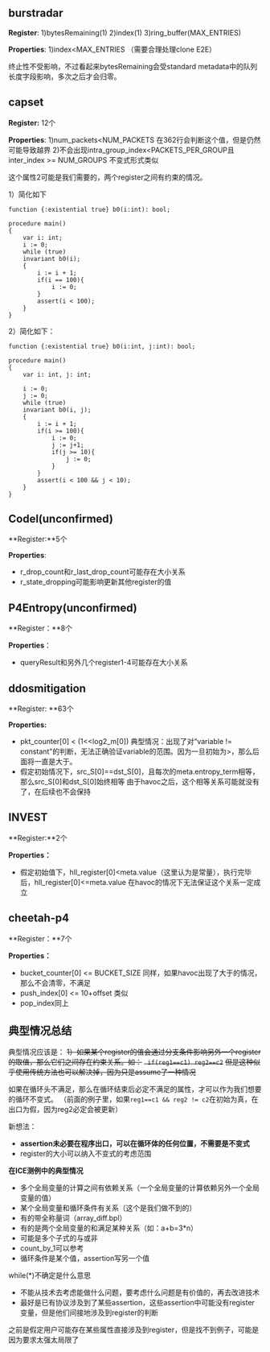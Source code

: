 ## burstradar

**Register**:
1)bytesRemaining(1)
2)index(1)
3)ring_buffer(MAX_ENTRIES)

**Properties**:
1)index<MAX_ENTRIES （需要合理处理clone E2E）

终止性不受影响，不过看起来bytesRemaining会受standard metadata中的队列长度字段影响，多次之后才会归零。



## capset

**Register:** 12个

**Properties**:
1)num_packets<NUM_PACKETS
在362行会判断这个值，但是仍然可能导致越界
2)不会出现intra_group_index<PACKETS_PER_GROUP且inter_index >= NUM_GROUPS
不变式形式类似

这个属性2可能是我们需要的，两个register之间有约束的情况。

1）简化如下

```
function {:existential true} b0(i:int): bool;

procedure main()
{
	var i: int;
	i := 0;
	while (true)
	invariant b0(i);
	{
		i := i + 1;
		if(i == 100){
			i := 0;
		}
		assert(i < 100);
	}
}
```



2）简化如下：

```
function {:existential true} b0(i:int, j:int): bool;

procedure main()
{
	var i: int, j: int;

	i := 0;
	j := 0;
	while (true)
	invariant b0(i, j);
	{
		i := i + 1;
		if(i >= 100){
			i := 0;
			j := j+1;
			if(j >= 10){
				j := 0;
			}
		}
		assert(i < 100 && j < 10);
	}
}
```



## Codel(unconfirmed)

**Register:**5个

**Properties**:

- r_drop_count和r_last_drop_count可能存在大小关系
- r_state_dropping可能影响更新其他register的值



## P4Entropy(unconfirmed)

**Register：**8个

**Properties**：

- queryResult和另外几个register1-4可能存在大小关系



## ddosmitigation

**Register: **63个

**Properties:**

- pkt_counter[0] < (1<<log2_m[0])
  典型情况：出现了对“variable != constant"的判断，无法正确验证variable的范围。因为一旦初始为>，那么后面将一直是大于。
- 假定初始情况下，src_S[0]==dst_S[0]，且每次的meta.entropy_term相等，那么src_S[0]和dst_S[0]始终相等
  由于havoc之后，这个相等关系可能就没有了，在后续也不会保持



## INVEST

**Register:**2个

**Properties：**

- 假定初始值下，hll_register[0]<meta.value（这里认为是常量），执行完毕后，hll_register[0]<=meta.value
  在havoc的情况下无法保证这个关系一定成立



## cheetah-p4

**Register：**7个

**Properties：**

- bucket_counter[0] <= BUCKET_SIZE
  同样，如果havoc出现了大于的情况，那么不会清零，不满足
- push_index[0] <= 10+offset
  类似
- pop_index同上





## 典型情况总结

典型情况应该是：
~~1）如果某个register的值会通过分支条件影响另外一个register的取值，那么它们之间存在约束关系。如：~~
~~``` if(reg1==c1) reg2==c2```~~
~~但是这种似乎使用传统方法也可以解决掉，因为只是assume了一种情况~~

如果在循环头不满足，那么在循环结束后必定不满足的属性，才可以作为我们想要的循环不变式。
（前面的例子里，如果`reg1==c1 && reg2 != c2`在初始为真，在出口为假，因为reg2必定会被更新）

新想法：

- **assertion未必要在程序出口，可以在循环体的任何位置，不需要是不变式**
- register的大小可以纳入不变式的考虑范围

**在ICE测例中的典型情况**

- 多个全局变量的计算之间有依赖关系（一个全局变量的计算依赖另外一个全局变量的值）
- 某个全局变量和循环条件有关系（这个是我们做不到的）
- 有的带全称量词（array_diff.bpl）
- 有的是两个全局变量的和满足某种关系（如：a+b=3*n）
- 可能是多个子式的与或非
- count_by_1可以参考
- 循环条件是某个值，assertion写另一个值

while(*)不确定是什么意思



- 不能从技术去考虑能做什么问题，要考虑什么问题是有价值的，再去改进技术
- 最好是已有协议涉及到了某些assertion，这些assertion中可能没有register变量，但是他们间接地涉及到register的判断

之前是假定用户可能存在某些属性直接涉及到register，但是找不到例子，可能是因为要求太强太局限了
